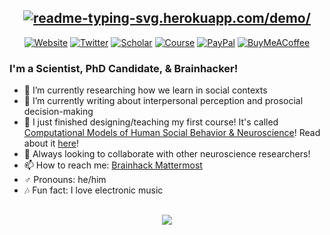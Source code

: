 <div align="center">
  
## [![readme-typing-svg.herokuapp.com/demo/](https://readme-typing-svg.herokuapp.com?font=DejaVu+Sans&color=%23008BDF&size=24&duration=6000&vCenter=true&center=true&lines=Hello!+I'm+Shawn+%F0%9F%91%8B)](https://shawnrhoads.github.io/)

[![Website](https://img.shields.io/website?label=🧠%20shawnrhoads.github.io&logo=&style=square&color=00bef6&url=https://shawnrhoads.github.io/)](https://shawnrhoads.github.io/)
[![Twitter](https://img.shields.io/twitter/follow/shawnrhoads56?color=1DA1F2&logo=twitter&style=square)](https://twitter.com/intent/follow?screen_name=ShawnRhoads56)
[![Scholar](https://img.shields.io/badge/🎓%20google%20scholar-17-0080ce?style=square)](https://scholar.google.com/citations?user=__YmDVEAAAAJ&hl=en)
[![Course](https://img.shields.io/github/workflow/status/shawnrhoads/gu-psyc-347/deploy-book?color=0061ab&label=%F0%9F%93%95%20psyc%20347&style=square)](https://shawnrhoads.github.io/gu-psyc-347/index.html)
[![PayPal](https://img.shields.io/static/v1?message=donate&label=%20&style=square&logo=Paypal&labelColor=5c5c5c&color=004389)](https://paypal.me/ShawnRhoads)
[![BuyMeACoffee](https://img.shields.io/static/v1?message=contribute%20caffeine&label=%20&style=square&logo=Buy%20Me%20A%20Coffee&labelColor=5c5c5c&color=002868)](https://www.buymeacoffee.com/shawnrhoads)

</div>

### I'm a Scientist, PhD Candidate, & Brainhacker!

- 🌱 I’m currently researching how we learn in social contexts
- 📄 I’m currently writing about interpersonal perception and prosocial decision-making
- 🔭 I just finished designing/teaching my first course! It's called [Computational Models of Human Social Behavior & Neuroscience](https://shawnrhoads.github.io/gu-psyc-347/index.html)! Read about it [here](https://jose.theoj.org/papers/62fca31989cb19be1eb93970ac7554be)!
- 👯 Always looking to collaborate with other neuroscience researchers!
- 📫 How to reach me: [Brainhack Mattermost](https://mattermost.brainhack.org/brainhack/messages/@shawnrhoads)
- ♂️ Pronouns: he/him
- 🎶 Fun fact: I love electronic music

##

<div align="center">
  
[<img href="" align="center" src="https://github-readme-stats.vercel.app/api?username=shawnrhoads&theme=github_dark&hide_border=True&hide_title=True&show_icons=True&count_private=True" />](https://github.com/shawnrhoads/)
  
</div>

